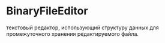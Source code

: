 # BinaryFileEditor
текстовый редактор, использующий структуру данных для промежуточного хранения редактируемого файла.
